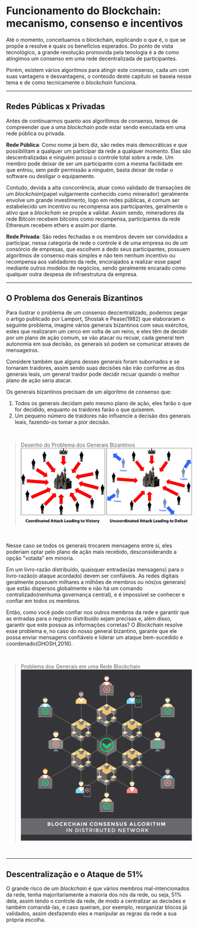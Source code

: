 # Funcionamento do Blockchain: mecanismo, consenso e incentivos

Até o momento, conceituamos o blockchain, explicando o que é, o que se propõe a resolve e quais os benefícios esperados. Do ponto de vista tecnológico, a grande revolução promovida pela tenologia é a de como atingimos um consenso em uma rede decentralizada de participantes.

Porém, existem vários algoritmos para atingir este consenso, cada um com suas vantagens e desvantagens, o conteúdo deste capítulo se baseia nesse tema e de como tecnicamente o *blockchain* funciona.

---

## Redes Públicas x Privadas

Antes de continuarmos quanto aos algorítimos de consenso, temos de compreender que a uma *blockchain* pode estar sendo executada em uma rede pública ou privada.

**Rede Pública**: Como nome já bem diz, são redes mais democráticas e que possibilitam a qualquer um participar da rede a qualquer momento. Elas são descentralizadas e ninguém possui o controle total sobre a rede. Um membro pode deixar de ser um participante com a mesma facilidade em que entrou, sem pedir permissão a ninguém, basta deixar de rodar o software ou desligar o equipamento.

Contudo, devida a alta concorrência, atuar como validado de transações de um *blockchain*(papel vulgarmente conhecido como minerador) geralmente envolve um grande investimento, logo em redes públicas, é comum ser estabelecido um incentivo ou recompensa aos participantes, geralmente o ativo que a *blockchain* se propõe a validar. Assim sendo, mineradores da rede Bitcoin recebem bitcoins como recompensa, participantes da rede Ethereum recebem ethers e assim por diante.

**Rede Privada**: São redes fechadas e os membros devem ser convidados a participar, nessa categoria de rede o controle é de uma empresa ou de um consórcio de empresas, que escolhem a dedo seus participantes, possuem algoritmos de consenso mais simples e não tem nenhum incentivo ou recompensa aos validadores da rede, encorajados a realizar esse papel mediante outros modelos de negócios, sendo geralmente encarado como qualquer outra despesa de infraestrutura da empresa.

---

## O Problema dos Generais Bizantinos

Para ilustrar o problema de um consenso descentralizado, podemos pegar o artigo publicado por Lamport, Shostak e Pease(1982) que elaboraram o seguinte problema, imagine vários generais bizantinos com seus exércitos, estes que realizaram um cerco em volta de um reino, e eles têm de decidir por um plano de ação comum, se vão atacar ou recuar, cada general tem autonomia em sua decisão, os generais só podem se comunicar através de mensageiros.

Considere também que alguns desses generais foram subornados e se tornaram traidores, assim sendo suas decisões não irão conforme as dos generais leais, um general traidor pode decidir recuar quando o melhor plano de ação seria atacar.

Os generais bizantinos precisam de um algoritmo de consenso que:

1. Todos os generais decidam pelo mesmo plano de ação, eles farão o que for decidido, enquanto os traidores farão o que quiserem.
2. Um pequeno número de traidores não influencie a decisão dos generais leais, fazendo-os tomar a pior decisão.

<br>

>Desenho do Problema dos Generais Bizantinos
![Desenho do Problema dos Generais Bizantinos](/images/generaisBizantinos.png)

<br>

Nesse caso se todos os generais trocarem mensagens entre si, eles poderiam optar pelo plano de ação mais recebido, desconsiderando a opção "votada" em minoria.

Em um livro-razão distribuído, quaisquer entradas(as mensagens) para o livro-razão(o ataque acordado) devem ser confiáveis. As redes digitais geralmente possuem milhares a milhões de membros ou nós(os generais) que estão dispersos globalmente e não há um comando centralizado(nenhuma governança central), e é impossível se conhecer e confiar em todos os membros. 

Então, como você pode confiar nos outros membros da rede e garantir que as entradas para o registro distribuído sejam precisas e, além disso, garantir que este possua as informações corretas? O *Blockchain* resolve esse problema e, no caso do nosso general bizantino, garante que ele possa enviar mensagens confiáveis e liderar um ataque bem-sucedido e coordenado(GHOSH,2016).

<br>

>Problema dos Generais em uma Rede Blockchain
![Problema dos Generais em uma Rede Blockchain](/images/generaisBizantinosBlockchain.png)

<br>


---

## Descentralização e o Ataque de 51%

O grande risco de um *blockchain* é que vários membros mal-intencionados da rede, tenha majoritariamente a maioria dos nós da rede, ou seja, 51% dela, assim tendo o controle da rede, de modo a centralizar as decisões e também comandá-las, e caso queiram, por exemplo, reorganizar blocos já validados, assim desfazendo eles e manipular as regras da rede a sua própria escolha.